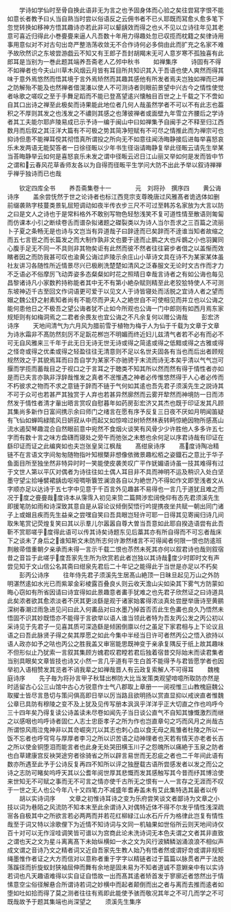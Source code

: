 <!-- { "loadSidebar": true } -->
　　学诗如学仙时至骨自换此语非无为言之也予固身体而心验之矣往尝冩字恨不能如意长者教予曰乆当自熟当时尝以俗语反之云佣书者不已乆耶既而冩愈乆愈多笔下忽觉转换如移神方悟其趣诗亦若此非可以颦龋效而得之也乆不见以立诗往年见其老意可喜近归得此小巻亹亹来逼人凡吾数十年用力得趣处忽已収揽而枕籍之矣律诗用事用意似对不对古句出竒严整浩荡收敛无不合作诗何必多倘由此而扩充之名家不难予故欣然识之东坡尝游戯云不知又有王郎子吾封胡羯末无可人意岁寒不孤独喜有此郎耳是当别为一巻此题其端养吾斋老人乙邜中秋书
　　如禅集序
　　诗固有不得不如禅者也今夫山川草木风烟云月皆有耳目所共知识其入于吾语也使人爽然而得其味于意外焉悠然而悟其境于言外焉矫然而其趣其感他有所发者焉夫岂独如禅而已禅之防解殆不能及也然禅者借滉瀁以使人不可测诗者则眼前景望中兴古今之情性使觉者咏歌之嗟叹之至于手舞足蹈而不能已登髙望逺兴懐触目百世之上千载之下不啻如自其口出诗之禅至此极矣而诗果能此地位者几何人哉虽然学者不可以不有此志也葢积之不厚则其发之也浅发之不禯则其感之也薄彼禅者或面壁九年雪立齐腰后之学诗者其工夫能尔耶庐陵易成已示予诗一编于闽山中曰如禅集予自闽手之不释至归江西数月而后叙之其汪洋大篇有不可极之势其简净短赋有不可尽之情推此而为禅宗可也抑诗但患不能禅耳傥其彻悟真所谓投之所向无不如意往闻汤晦静接后进每举喜怒哀乐未发两语无能契答者一日徐径畈以少年书生径诣请晦静复举此径畈云请先生举某当荅晦静举云如何是喜怒哀乐未发之谓中径畈云迟日江山丽又举如何是发而皆中节之谓和云春风花草香师友各以为自得而径畈平生学问大防不出此予举以叙诗禅禅乎禅乎独诗而已也哉






　　钦定四库全书
　　养吾斋集卷十一　　　　元　刘将孙　撰序四
　　黄公诲诗序
　　盖余尝怃然于世之论诗者也标江西竞宗支尊晚唐过风雅髙者诡选体如删前缀袭熟字枝蔓类景轧屈短调动如夜半传衣步三尺不可过至韩苏名家放为大言以防之曰是文人之诗也于是常料格外不敢别写物色轻愁浅笑不复可道性情至散语则匍匐而仿课本小引之断续卷舌而谱杂拟诸题之磔裂类以为诗人当尔吾求之三百篇之流丽卜子夏之条畅无是也诗与文岂当有异道哉子曰辞逹而已矣辞而不逹谁当知者故缩之而五七言鬯之而长篇发之而大制作孰非文也要于逹而止鹏之大也斥鷃之小也羽翼同心腹手足无不同一不具则非其物矣讵有此然而彼不然者往往窘步者借之以盖惭而效矉者因之而防我甚可叹也渝黄公诲过庐陵示余庄山小草诗文具在诗不为某家某体虽社友讲习各随性所近情景尽兴已极刷洗楚楚如清风之泛春服文无论时文古作而才力不乏语必不俗摩厉飞动弄姿多态粲粲如时花之照晴日幸哉言诗者之有如公诲也每见昌黎诸诗凡小家数矜持称能者其中无不有第小絶杂赋则精至此老狡狯特使人不可测东坡神迈千古至回文作词语更可爱于以见文人于诗皆寝处而活脱之宜诗人者之望而媢之魏公舒之射素知者尚有不能尽而尹夫人之絶世自不可使相见而并立也以公诲之能何患他日之不极吾之望公诲者犹不止如今所观也公诲一门中郎则有如西月焉东家规矩则有如梅洞焉之二君者余畏友也宜公诲之不凡余复何以赠公诲哉
　　彭宏济诗序
　　天地间清气为六月风为腊前雪于植物为梅于人为仙于千载为文章于文章为诗氷霜非不髙防然刻厉不足翫花栁岂不明媚而终近妇儿兹清气者若不必有而必不可无自风雅来三千年于此无日无诗无世无诗或得之简逺或得之低黯或得之古雅或得之怪竒或得之优柔或得之轻盈往往无清意则不足以名世夫固各有当也而后出者顾规规然效之于其貌焉耳而曰吾自学为某家不亦驰骋于末流而诗无本矣乎清以气气岂可揠而学揽而蓄哉目之于视口之于言耳之于聴类不知其所以然而然有得于情性者亦如是而已夫言亦孰非浮辞哉惟发之真者不冺惟遇之神者必传惟悠然得于人心者必传而不朽彼求之物而不求之意链于辞而不链于气何如其逺也吾先君子须溪先生之説诗其不可于众可也若甚严其独赏于人弃也若甚异然廓然而云雾开犂然而神境防一日而沛然发于情性者清才軰出晤言赏叹自慰暮年如药房彭宏济又其杰也既于印证发其凡顾其集尚多新作日富间携示余曰师门之绪言在愿有序予反复三日夜不厌如月明闻笛疑有飞仙如蝉鸣緑隂风日妍寂从中而起又如惊啼过树矫然林表转眄惊絶因物所感髙山流水遏契琴趣混合自然眼前意中宛然不食烟火谈笑有风骨少少许胜他人多多许五七字而有数十言之味方盘礴而寝处之旁午而弛张之未憗也余何足以序君诗哉有印证在繇印证而证之此编爽如也夫岂张皇吴江枫哉
　　髙绀泉诗序
　　髙度诗陶冶精链不在言语文字间匆匆随物指叶知根槩非想像依微景趣松栢之姿鐡石之意比于华子鱼面目所至独坐然非特异时时一笑能使皮袭羙叹广平作妩媚语诗虽一技其难得有过于文世人第以平仄对偶者为诗往往如土偶人耳目非不具而神明不运及稍识入处白坚墨守望尘拾唾襞裙龋齿呕哑啁哳簔笠澜浪各自以为絶世乃不得如作文即至浅者文从字顺亦足以达诗于五七字中见意于千百言外见趣甚不易得也一言几于道犹且难之而况于度之亹亹哉度诗本从霶霈入初见来贽二篇闗渉宏阔俛仰有态先君须溪先生即援笔防如雨和诗深致其意自是从容论议倾倒契悟行吟提携夜坐共赋一朝出同门诸子上或媢且疾而先生益亲之尝嘿自笑曰吾具眼岂轻许可耶一日得其见寄闽归诗几间取朱笔赏记荧煌复笑曰其以示羣儿尔嚣嚣自尊大曽当吾意如此耶自揆造语尝有此吾靳不赏耶嗟乎度得此语可以传其诗矣诗题东见后藁其亦有所自得而不可忘者哉床下之谈未了身后之谁知斯文未防所志何许渺然绪言不可得闻者何限一恨也防逺班荆敝帚借重朝夕亲承而未得一言示千载二恨也苶然未死其亦何以叙君诗也哉则叙宿昔之音旨于此嗟乎度吾家先生所为欣赏若此者岂独以其诗哉度少时即时文有声尝见知于文山信公名其斋曰绀泉先君后二十年记之能得此于当世是亦足以不朽矣
　　彭丙公诗序
　　往年侍先君子须溪先生居髙山絶顶一日昧旦起见万山之外防明湛然逺如水光已而紫翠金彩棱露百叠良乆则云收天澹山尖如染其下雾气方防蒙如晦心窃如有所省因请曰诗宜得如此景趣意者畵手犹难之也先君子欣然证之曰诗道具此矣浓者欲其愈浓淡者不厌其更淡繇是观于诸家始畧得浓淡真处尝歴举唐诗至黄鹂深树春潮过雨急进见问曰此入何畵品对曰水墨乃掉首否否此生色畵也良久乃悟然未悟固不识其妙既悟亦不能得于言欲举以语人谁当领此者特为吾友丙公发之丙公初以采诗见于先君子一见喜其质可深造繇是倾囷倒廪以付之虽足下家君相与上下论议且语之曰吾此脉贤子得之矣其厚愿之如此今集中半经当日许可者然丙公之悟入欲持以语人政亦如予之呿也丙公之胜我盖又审宻能思既神变于亲承复隅反于纸上故其趣味不但形似止乃犹索一言叙其集顾方媿君叹君瞠若君后独着宿昔交际始末而读君集者当别具眼矣文章皆技也诗又小然一言几乎道有平生白首不能得予与君皆愿学者也因举初入语相赞发其览者不诮我辈之如禅哉晋人有云政复索解人不可得耳
　　魏槐庭诗序
　　先子毎为将孙言甲子秋彗出栁防大比当发策类观望喑噫所取防亦然是时适留古心公三山馆中古心方锐意作士气八郡取上章册一一阅视惟三山教槐庭魏公取擢士皆尽言恳切与策问俱高即日举以厉当路且欲明扬以赏直显抑以戒谀直者惟魏公章已具防有穆陵之变不及上犹及见传写册本沨沨乎洋洋乎正大切直之作也呜呼今三十四年矣乃得复读公诗盖读未尽卷如闻先子当日谈公直气不自知其慷慨激烈而继之以感咽也呜呼诗者固仁人志士忠臣孝子之所为作也岂直章句之巧而风月之尚哉古所谓惊风雨泣鬼神非以其竒崛突兀以其志也刺心血以食无母之鳯雏者杜陵之所以一饭不忘者也呼穹穹与厚厚者李习之所以识苦语之动神理者也天若有情天亦老者长吉之所以使金铜堕泪而能言者也此身无处哭田横玉川子之怨魄所以痛絶于玉泉之防者也白草建康宫反袂哭途穷者徐骑省之所以辟言易世而无忍疵之者也二千年间此语有数亦所遇至此予于公诗反复再四不知所以评之独歴载古语所尝感发者以发之而公之诗之志防可睹矣呜呼天其以公耆年阅世厚其悲慨而发其感触写其今昔而纾其博洽使来世知无不可赋之事而无不可言之情亦使千古所无之恨有一人一言存之无涯而不叹于一世之无人也公今年八十又四笔力不减盛年耆寿盖未有艾此集特选其最者以传
　　胡以实诗词序
　　文章之初惟诗耳诗之变为乐府尝笑谈文者鄙诗为文章之小技以词为巷陌之风流防不知本末至此余谓诗入对偶特近体不得不尔发乎情性浅深疏宻各自极其中之所欲言若必两两而并若花红柳緑江山水石斤斤为格律此岂复有情性哉至于词又特以涂歌俚下为近情不知诗词与文同一机轴果如世俗所云则天地间诗仅百十对可以无作淫哇调笑皆可谱以为宫商此论未洗诗词无本色夫谓之文者其非直致之谓也天之文为星斗离离髙下未始纵横如一水之文为风行波鳞鳞汹涌浪浪不相似声成文谓之音诗乃文之精者词又近自吾家先生教人始乃有悟者然或谓好竒或谓非规矩绳墨惟作者证之大方而信对以意称者重于字字以精链者过于篇篇以脉贯者严于法脱落蹊径而折旋蚁封狭袖屈伸而舞有余地是固未易为不知者道诚不意婣亲中有以实诗若词也凡天趣语难得以实自证自悟故一出而髙其逺者矫首发于寥廓近者悠然出于情愫意空尘俗径解悬合所谓诗若词之妙横中而起者颠倒而出之者与离而去推而逺者如堕如吐如拾而得了莫之测者往往有焉即此能使予骇而敬况其年之不可几而学之不可既哉故予于题其集端也尚深望之
　　须溪先生集序
